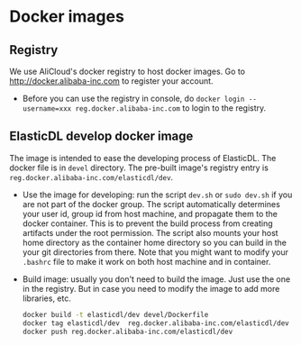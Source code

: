 # Docker images

## Registry

We use AliCloud's docker registry to host docker images. Go to http://docker.alibaba-inc.com to register your account.

- Before you can use the registry in console, do `docker login --username=xxx reg.docker.alibaba-inc.com` to login to the registry.

## ElasticDL develop docker image

The image is intended to ease the developing process of ElasticDL. The docker file is in `devel` directory. The pre-built image's registry entry is `reg.docker.alibaba-inc.com/elasticdl/dev`.

- Use the image for developing: run the script `dev.sh` or `sudo dev.sh` if you are not part of the docker group. The script automatically determines your user id, group id from host machine, and propagate them to the docker container. This is to prevent the build process from creating artifacts under the root permission. The script also mounts your host home directory as the container home directory so you can build in the your git directories from there. Note that you might want to modify your `.bashrc` file to make it work on both host machine and in container.

- Build image: usually you don't need to build the image. Just use the one in the registry. But in case you need to modify the image to add more libraries, etc.
   ```bash
   docker build -t elasticdl/dev devel/Dockerfile
   docker tag elasticdl/dev  reg.docker.alibaba-inc.com/elasticdl/dev
   docker push reg.docker.alibaba-inc.com/elasticdl/dev
   ```

